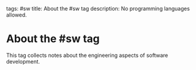 tags: #sw
title: About the #sw tag
description: No programming languages allowed.

# About the #sw tag

This tag collects notes about the engineering aspects of software development.
